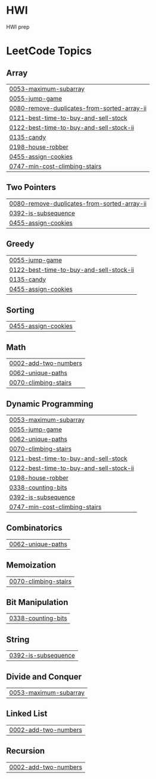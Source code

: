 # HWI
HWI prep

<!---LeetCode Topics Start-->
# LeetCode Topics
## Array
|  |
| ------- |
| [0053-maximum-subarray](https://github.com/sharmashivam755/HWI/tree/master/0053-maximum-subarray) |
| [0055-jump-game](https://github.com/sharmashivam755/HWI/tree/master/0055-jump-game) |
| [0080-remove-duplicates-from-sorted-array-ii](https://github.com/sharmashivam755/HWI/tree/master/0080-remove-duplicates-from-sorted-array-ii) |
| [0121-best-time-to-buy-and-sell-stock](https://github.com/sharmashivam755/HWI/tree/master/0121-best-time-to-buy-and-sell-stock) |
| [0122-best-time-to-buy-and-sell-stock-ii](https://github.com/sharmashivam755/HWI/tree/master/0122-best-time-to-buy-and-sell-stock-ii) |
| [0135-candy](https://github.com/sharmashivam755/HWI/tree/master/0135-candy) |
| [0198-house-robber](https://github.com/sharmashivam755/HWI/tree/master/0198-house-robber) |
| [0455-assign-cookies](https://github.com/sharmashivam755/HWI/tree/master/0455-assign-cookies) |
| [0747-min-cost-climbing-stairs](https://github.com/sharmashivam755/HWI/tree/master/0747-min-cost-climbing-stairs) |
## Two Pointers
|  |
| ------- |
| [0080-remove-duplicates-from-sorted-array-ii](https://github.com/sharmashivam755/HWI/tree/master/0080-remove-duplicates-from-sorted-array-ii) |
| [0392-is-subsequence](https://github.com/sharmashivam755/HWI/tree/master/0392-is-subsequence) |
| [0455-assign-cookies](https://github.com/sharmashivam755/HWI/tree/master/0455-assign-cookies) |
## Greedy
|  |
| ------- |
| [0055-jump-game](https://github.com/sharmashivam755/HWI/tree/master/0055-jump-game) |
| [0122-best-time-to-buy-and-sell-stock-ii](https://github.com/sharmashivam755/HWI/tree/master/0122-best-time-to-buy-and-sell-stock-ii) |
| [0135-candy](https://github.com/sharmashivam755/HWI/tree/master/0135-candy) |
| [0455-assign-cookies](https://github.com/sharmashivam755/HWI/tree/master/0455-assign-cookies) |
## Sorting
|  |
| ------- |
| [0455-assign-cookies](https://github.com/sharmashivam755/HWI/tree/master/0455-assign-cookies) |
## Math
|  |
| ------- |
| [0002-add-two-numbers](https://github.com/sharmashivam755/HWI/tree/master/0002-add-two-numbers) |
| [0062-unique-paths](https://github.com/sharmashivam755/HWI/tree/master/0062-unique-paths) |
| [0070-climbing-stairs](https://github.com/sharmashivam755/HWI/tree/master/0070-climbing-stairs) |
## Dynamic Programming
|  |
| ------- |
| [0053-maximum-subarray](https://github.com/sharmashivam755/HWI/tree/master/0053-maximum-subarray) |
| [0055-jump-game](https://github.com/sharmashivam755/HWI/tree/master/0055-jump-game) |
| [0062-unique-paths](https://github.com/sharmashivam755/HWI/tree/master/0062-unique-paths) |
| [0070-climbing-stairs](https://github.com/sharmashivam755/HWI/tree/master/0070-climbing-stairs) |
| [0121-best-time-to-buy-and-sell-stock](https://github.com/sharmashivam755/HWI/tree/master/0121-best-time-to-buy-and-sell-stock) |
| [0122-best-time-to-buy-and-sell-stock-ii](https://github.com/sharmashivam755/HWI/tree/master/0122-best-time-to-buy-and-sell-stock-ii) |
| [0198-house-robber](https://github.com/sharmashivam755/HWI/tree/master/0198-house-robber) |
| [0338-counting-bits](https://github.com/sharmashivam755/HWI/tree/master/0338-counting-bits) |
| [0392-is-subsequence](https://github.com/sharmashivam755/HWI/tree/master/0392-is-subsequence) |
| [0747-min-cost-climbing-stairs](https://github.com/sharmashivam755/HWI/tree/master/0747-min-cost-climbing-stairs) |
## Combinatorics
|  |
| ------- |
| [0062-unique-paths](https://github.com/sharmashivam755/HWI/tree/master/0062-unique-paths) |
## Memoization
|  |
| ------- |
| [0070-climbing-stairs](https://github.com/sharmashivam755/HWI/tree/master/0070-climbing-stairs) |
## Bit Manipulation
|  |
| ------- |
| [0338-counting-bits](https://github.com/sharmashivam755/HWI/tree/master/0338-counting-bits) |
## String
|  |
| ------- |
| [0392-is-subsequence](https://github.com/sharmashivam755/HWI/tree/master/0392-is-subsequence) |
## Divide and Conquer
|  |
| ------- |
| [0053-maximum-subarray](https://github.com/sharmashivam755/HWI/tree/master/0053-maximum-subarray) |
## Linked List
|  |
| ------- |
| [0002-add-two-numbers](https://github.com/sharmashivam755/HWI/tree/master/0002-add-two-numbers) |
## Recursion
|  |
| ------- |
| [0002-add-two-numbers](https://github.com/sharmashivam755/HWI/tree/master/0002-add-two-numbers) |
<!---LeetCode Topics End-->